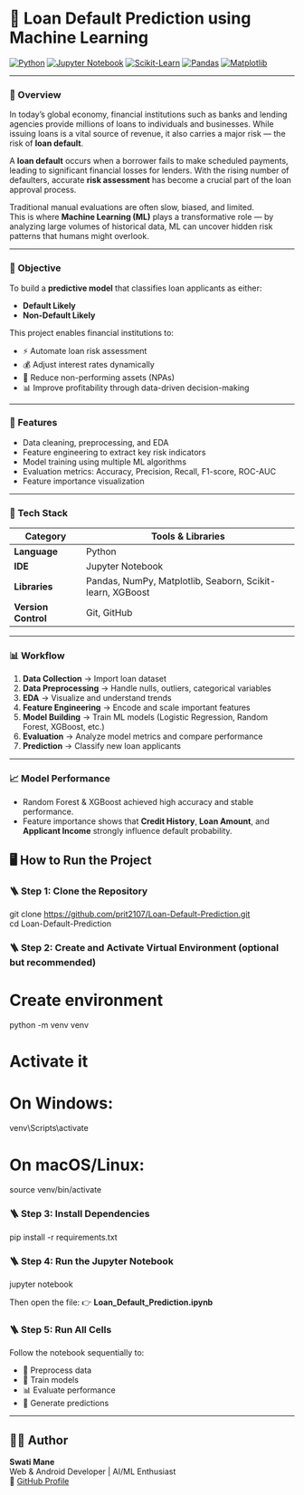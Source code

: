 # 📘 Loan Default Prediction using Machine Learning  

[![Python](https://img.shields.io/badge/Python-3.10+-blue?logo=python)](https://www.python.org/)
[![Jupyter Notebook](https://img.shields.io/badge/Jupyter-F37626.svg?logo=Jupyter&logoColor=white)](https://jupyter.org/)
[![Scikit-Learn](https://img.shields.io/badge/Scikit--Learn-F7931E.svg?logo=scikitlearn&logoColor=white)](https://scikit-learn.org/)
[![Pandas](https://img.shields.io/badge/Pandas-150458.svg?logo=pandas&logoColor=white)](https://pandas.pydata.org/)
[![Matplotlib](https://img.shields.io/badge/Matplotlib-11557c.svg?logo=plotly&logoColor=white)](https://matplotlib.org/)

---

### 🧠 Overview  
In today’s global economy, financial institutions such as banks and lending agencies provide millions of loans to individuals and businesses. While issuing loans is a vital source of revenue, it also carries a major risk — the risk of **loan default**.  

A **loan default** occurs when a borrower fails to make scheduled payments, leading to significant financial losses for lenders. With the rising number of defaulters, accurate **risk assessment** has become a crucial part of the loan approval process.  

Traditional manual evaluations are often slow, biased, and limited.  
This is where **Machine Learning (ML)** plays a transformative role — by analyzing large volumes of historical data, ML can uncover hidden risk patterns that humans might overlook.

---

### 🎯 Objective  
To build a **predictive model** that classifies loan applicants as either:
- **Default Likely**
- **Non-Default Likely**

This project enables financial institutions to:
- ⚡ Automate loan risk assessment  
- 💰 Adjust interest rates dynamically  
- 🏦 Reduce non-performing assets (NPAs)  
- 📊 Improve profitability through data-driven decision-making  

---

### 🧩 Features
- Data cleaning, preprocessing, and EDA  
- Feature engineering to extract key risk indicators  
- Model training using multiple ML algorithms  
- Evaluation metrics: Accuracy, Precision, Recall, F1-score, ROC-AUC  
- Feature importance visualization  

---

### 🧰 Tech Stack

| Category | Tools & Libraries |
|-----------|-------------------|
| **Language** | Python |
| **IDE** | Jupyter Notebook |
| **Libraries** | Pandas, NumPy, Matplotlib, Seaborn, Scikit-learn, XGBoost |
| **Version Control** | Git, GitHub |

---

### 📊 Workflow
1. **Data Collection** → Import loan dataset  
2. **Data Preprocessing** → Handle nulls, outliers, categorical variables  
3. **EDA** → Visualize and understand trends  
4. **Feature Engineering** → Encode and scale important features  
5. **Model Building** → Train ML models (Logistic Regression, Random Forest, XGBoost, etc.)  
6. **Evaluation** → Analyze model metrics and compare performance  
7. **Prediction** → Classify new loan applicants  

---

### 📈 Model Performance  
- Random Forest & XGBoost achieved high accuracy and stable performance.  
- Feature importance shows that **Credit History**, **Loan Amount**, and **Applicant Income** strongly influence default probability.  

## 🖥️ How to Run the Project

### 🪜 Step 1: Clone the Repository
git clone https://github.com/prit2107/Loan-Default-Prediction.git  
cd Loan-Default-Prediction  

### 🪜 Step 2: Create and Activate Virtual Environment (optional but recommended)
# Create environment  
python -m venv venv  

# Activate it  
# On Windows:  
venv\Scripts\activate  
# On macOS/Linux:  
source venv/bin/activate  

### 🪜 Step 3: Install Dependencies
pip install -r requirements.txt  

### 🪜 Step 4: Run the Jupyter Notebook
jupyter notebook  

Then open the file: 👉 **Loan_Default_Prediction.ipynb**

### 🪜 Step 5: Run All Cells
Follow the notebook sequentially to:  
- 🧹 Preprocess data  
- 🤖 Train models  
- 📊 Evaluate performance  
- 🔮 Generate predictions
  
---

## 👩‍💻 Author
**Swati Mane**  
Web & Android Developer | AI/ML Enthusiast  
🔗 [GitHub Profile](https://github.com/SwatiMane02)
